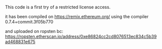 This code is a first try of a restricted license access.

it has been compiled on https://remix.ethereum.org/ using the compiler 0.7.4+commit.3f05b770

and uploaded on ropsten bc: 
https://ropsten.etherscan.io/address/0xe86824cc2cd8076513ec834c5b39ad468831e675